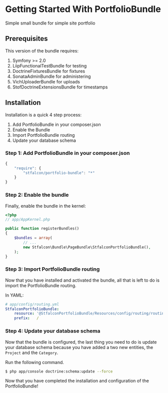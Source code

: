 Getting Started With PortfolioBundle
==================================

Simple small bundle for simple site portfolio

## Prerequisites

This version of the bundle requires:

1. Symfony >= 2.0
2. LiipFunctionalTestBundle for testing
3. DoctrineFixturesBundle for fixtures
4. SonataAdminBundle for administering
5. VichUploaderBundle for uploads
6. StofDoctrineExtensionsBundle for timestamps

## Installation

Installation is a quick 4 step process:

1. Add PortfolioBundle in your composer.json
2. Enable the Bundle
3. Import PortfolioBundle routing
4. Update your database schema

### Step 1: Add PortfolioBundle in your composer.json

```js
{
    "require": {
        "stfalcon/portfolio-bundle": "*"
    }
}
```

### Step 2: Enable the bundle

Finally, enable the bundle in the kernel:

``` php
<?php
// app/AppKernel.php

public function registerBundles()
{
    $bundles = array(
        // ...
        new Stfalcon\Bundle\PageBundle\StfalconPortfolioBundle(),
    );
}
```

### Step 3: Import PortfolioBundle routing

Now that you have installed and activated the bundle, all that is left to do is
import the PortfolioBundle routing.

In YAML:

``` yaml
# app/config/routing.yml
StfalconPortfolioBundle:
    resource: '@StfalconPortfolioBundle/Resources/config/routing/routing.yml'
    prefix:   /
```

### Step 4: Update your database schema

Now that the bundle is configured, the last thing you need to do is update your
database schema because you have added a two new entities, the `Project` and the `Category`.

Run the following command.

``` bash
$ php app/console doctrine:schema:update --force
```
Now that you have completed the installation and configuration of the PortfolioBundle!